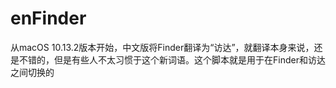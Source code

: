 # enFinder

从macOS 10.13.2版本开始，中文版将Finder翻译为“访达”，就翻译本身来说，还是不错的，但是有些人不太习惯于这个新词语。这个脚本就是用于在Finder和访达之间切换的

